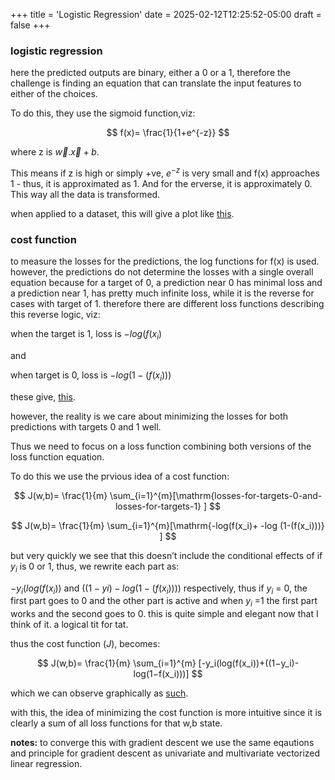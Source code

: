 +++
title = 'Logistic Regression'
date = 2025-02-12T12:25:52-05:00
draft = false
+++


### logistic regression

here the predicted outputs are binary, either a 0 or a 1, therefore the challenge is finding an equation that can translate the input features to either of the choices.

To do this, they use the sigmoid function,viz:

$$
f(x)= \frac{1}{1+e^{-z}}
$$

where z is $\vec{w}.\vec{x} + b$. 

This means if z is high or simply +ve,  $e^{-z}$ is very small and f(x) approaches 1 - thus, it is approximated as 1. And for the erverse, it is approximately 0. This way all the data is transformed. 

when applied to a dataset, this will give a plot like [this](https://drive.google.com/file/d/12yoHcTFsAtLODU9HnIxwkpn_gNhQy1qv/view).


### cost function

to measure the losses for the predictions, the log functions for f(x) is used. however, the predictions do not determine the losses with a single overall equation because for a target of 0, a prediction near 0 has minimal loss and a prediction near 1, has pretty much infinite loss, while it is the reverse for cases with target of 1. therefore there are different loss functions describing this reverse logic, viz:

when the target is 1, loss is $-log(f(x_i)$

and 

when target is 0, loss is $-log (1-(f(x_i)))$

these give, [this](https://drive.google.com/file/d/1vldoP2kRewWZq3pHvBLpyej67cIGE55m/view).



however, the reality is we care about minimizing the losses for both predictions with targets 0 and 1 well.

Thus we need to focus on a loss function combining both versions of the loss function equation. 

To do this we use the prvious idea of a cost function:

$$
J(w,b)= \frac{1}{m} \sum_{i=1}^{m}[\mathrm{losses-for-targets-0-and-losses-for-targets-1}
]
$$

$$
J(w,b)= \frac{1}{m} \sum_{i=1}^{m}[\mathrm{-log(f(x_i)+ -log (1-(f(x_i)))} 
]
$$

but very quickly we see that this doesn’t include the conditional effects of if $y_i$ is 0 or 1, thus, we rewrite  each part as:

$-y_i(log(f(x_i))$ and $((1-yi)-log (1-(f(x_i))))$ respectively, thus if $y_i$ = 0, the first part goes to 0 and the other part is active and when $y_i$ =1 the first part works and the second goes to 0. this is quite simple and elegant now that I think of it. a logical tit for tat. 

thus the cost function $(J)$, becomes:

$$
J(w,b)= \frac{1}{m} \sum_{i=1}^{m}
[-y_i(log(f(x_i))+((1−y_i)-log(1−f(x_i)))]
$$

which we can observe graphically as [such](https://drive.google.com/file/d/1VN0aR00WpdDfihWHqOl5Z0w2XbQHP40f/view).

with this, the idea of minimizing the cost function is more intuitive since it is clearly a sum of all loss functions for that w,b state. 

**notes:**
to converge this with gradient descent we use the same eqautions and principle for gradient descent as univariate and multivariate vectorized linear regression.